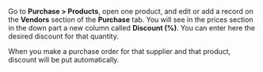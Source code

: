 Go to **Purchase \> Products**, open one product, and edit or add a
record on the **Vendors** section of the **Purchase** tab. You will see
in the prices section in the down part a new column called **Discount
(%)**. You can enter here the desired discount for that quantity.

When you make a purchase order for that supplier and that product,
discount will be put automatically.
